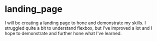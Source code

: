 # landing_page

I will be creating a landing page to hone and demonstrate my skills. I struggled quite a bit to understand flexbox, but I've improved a lot and I hope to demonstrate and further hone what I've learned.